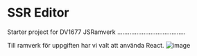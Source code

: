 # SSR Editor

Starter project for DV1677 JSRamverk
.......................................




Till ramverk för uppgiften har vi valt att använda React.
![image](https://github.com/user-attachments/assets/272a93bd-4e71-4827-b9cd-618fefdbe8bc)
